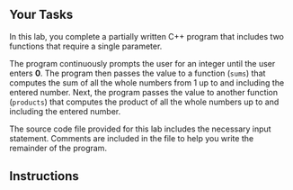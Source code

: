 ## Your Tasks

In this lab, you complete a partially written C++ program that includes two functions that require a single parameter.

The program continuously prompts the user for an integer until the user enters **0**. The program then passes the value to a function (`sums`) that computes the sum of all the whole numbers from 1 up to and including the entered number. Next, the program passes the value to another function (`products`) that computes the product of all the whole numbers up to and including the entered number.

The source code file provided for this lab includes the necessary input statement. Comments are included in the file to help you write the remainder of the program.

## Instructions
